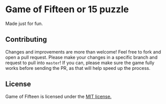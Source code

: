 # Game of Fifteen or 15 puzzle

Made just for fun.

## Contributing
Changes and improvements are more than welcome! Feel free to fork and open a pull request. Please make your changes in a specific branch and request to pull into `master`! If you can, please make sure the game fully works before sending the PR, as that will help speed up the process.

## License
Game of Fifteen is licensed under the [MIT license.](https://github.com/marikn/Puzzle/blob/master/LICENSE.txt)
